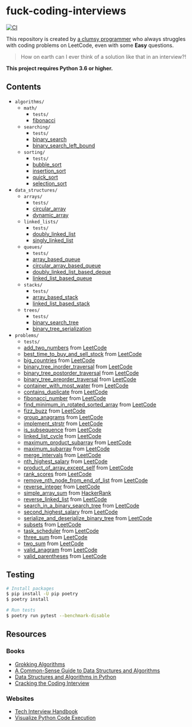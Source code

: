 # fuck-coding-interviews

[![CI](https://github.com/vinta/fuck-coding-interviews/workflows/CI/badge.svg)](https://github.com/vinta/fuck-coding-interviews/actions)

This repository is created by [a clumsy programmer](https://leetcode.com/vinta/) who always struggles with coding problems on LeetCode, even with some **Easy** questions.

> How on earth can I ever think of a solution like that in an interview?!

**This project requires Python 3.6 or higher.**

## Contents

- `algorithms/`
    - `math/`
        - `tests/`
        - [fibonacci](https://github.com/vinta/fuck-coding-interviews/blob/master/algorithms/math/fibonacci.py)
    - `searching/`
        - `tests/`
        - [binary_search](https://github.com/vinta/fuck-coding-interviews/blob/master/algorithms/searching/binary_search.py)
        - [binary_search_left_bound](https://github.com/vinta/fuck-coding-interviews/blob/master/algorithms/searching/binary_search_left_bound.py)
    - `sorting/`
        - `tests/`
        - [bubble_sort](https://github.com/vinta/fuck-coding-interviews/blob/master/algorithms/sorting/bubble_sort.py)
        - [insertion_sort](https://github.com/vinta/fuck-coding-interviews/blob/master/algorithms/sorting/insertion_sort.py)
        - [quick_sort](https://github.com/vinta/fuck-coding-interviews/blob/master/algorithms/sorting/quick_sort.py)
        - [selection_sort](https://github.com/vinta/fuck-coding-interviews/blob/master/algorithms/sorting/selection_sort.py)
- `data_structures/`
    - `arrays/`
        - `tests/`
        - [circular_array](https://github.com/vinta/fuck-coding-interviews/blob/master/data_structures/arrays/circular_array.py)
        - [dynamic_array](https://github.com/vinta/fuck-coding-interviews/blob/master/data_structures/arrays/dynamic_array.py)
    - `linked_lists/`
        - `tests/`
        - [doubly_linked_list](https://github.com/vinta/fuck-coding-interviews/blob/master/data_structures/linked_lists/doubly_linked_list.py)
        - [singly_linked_list](https://github.com/vinta/fuck-coding-interviews/blob/master/data_structures/linked_lists/singly_linked_list.py)
    - `queues/`
        - `tests/`
        - [array_based_queue](https://github.com/vinta/fuck-coding-interviews/blob/master/data_structures/queues/array_based_queue.py)
        - [circular_array_based_queue](https://github.com/vinta/fuck-coding-interviews/blob/master/data_structures/queues/circular_array_based_queue.py)
        - [doubly_linked_list_based_deque](https://github.com/vinta/fuck-coding-interviews/blob/master/data_structures/queues/doubly_linked_list_based_deque.py)
        - [linked_list_based_queue](https://github.com/vinta/fuck-coding-interviews/blob/master/data_structures/queues/linked_list_based_queue.py)
    - `stacks/`
        - `tests/`
        - [array_based_stack](https://github.com/vinta/fuck-coding-interviews/blob/master/data_structures/stacks/array_based_stack.py)
        - [linked_list_based_stack](https://github.com/vinta/fuck-coding-interviews/blob/master/data_structures/stacks/linked_list_based_stack.py)
    - `trees/`
        - `tests/`
        - [binary_search_tree](https://github.com/vinta/fuck-coding-interviews/blob/master/data_structures/trees/binary_search_tree.py)
        - [binary_tree_serialization](https://github.com/vinta/fuck-coding-interviews/blob/master/data_structures/trees/binary_tree_serialization.py)
- `problems/`
    - `tests/`
    - [add_two_numbers](https://github.com/vinta/fuck-coding-interviews/blob/master/problems/add_two_numbers.py) from [LeetCode](https://leetcode.com/problems/add-two-numbers/)
    - [best_time_to_buy_and_sell_stock](https://github.com/vinta/fuck-coding-interviews/blob/master/problems/best_time_to_buy_and_sell_stock.py) from [LeetCode](https://leetcode.com/problems/best-time-to-buy-and-sell-stock/)
    - [big_countries](https://github.com/vinta/fuck-coding-interviews/blob/master/problems/big_countries.sql) from [LeetCode](https://leetcode.com/problems/big-countries/)
    - [binary_tree_inorder_traversal](https://github.com/vinta/fuck-coding-interviews/blob/master/problems/binary_tree_inorder_traversal.py) from [LeetCode](https://leetcode.com/problems/binary-tree-inorder-traversal/)
    - [binary_tree_postorder_traversal](https://github.com/vinta/fuck-coding-interviews/blob/master/problems/binary_tree_postorder_traversal.py) from [LeetCode](https://leetcode.com/problems/binary-tree-postorder-traversal/)
    - [binary_tree_preorder_traversal](https://github.com/vinta/fuck-coding-interviews/blob/master/problems/binary_tree_preorder_traversal.py) from [LeetCode](https://leetcode.com/problems/binary-tree-preorder-traversal/)
    - [container_with_most_water](https://github.com/vinta/fuck-coding-interviews/blob/master/problems/container_with_most_water.py) from [LeetCode](https://leetcode.com/problems/container-with-most-water/)
    - [contains_duplicate](https://github.com/vinta/fuck-coding-interviews/blob/master/problems/contains_duplicate.py) from [LeetCode](https://leetcode.com/problems/contains-duplicate/)
    - [fibonacci_number](https://github.com/vinta/fuck-coding-interviews/blob/master/problems/fibonacci_number.py) from [LeetCode](https://leetcode.com/problems/fibonacci-number/)
    - [find_minimum_in_rotated_sorted_array](https://github.com/vinta/fuck-coding-interviews/blob/master/problems/find_minimum_in_rotated_sorted_array.py) from [LeetCode](https://leetcode.com/problems/find-minimum-in-rotated-sorted-array/)
    - [fizz_buzz](https://github.com/vinta/fuck-coding-interviews/blob/master/problems/fizz_buzz.py) from [LeetCode](https://leetcode.com/problems/fizz-buzz/)
    - [group_anagrams](https://github.com/vinta/fuck-coding-interviews/blob/master/problems/group_anagrams.py) from [LeetCode](https://leetcode.com/problems/group-anagrams/)
    - [implement_strstr](https://github.com/vinta/fuck-coding-interviews/blob/master/problems/implement_strstr.py) from [LeetCode](https://leetcode.com/problems/implement-strstr/)
    - [is_subsequence](https://github.com/vinta/fuck-coding-interviews/blob/master/problems/is_subsequence.py) from [LeetCode](https://leetcode.com/problems/is-subsequence/)
    - [linked_list_cycle](https://github.com/vinta/fuck-coding-interviews/blob/master/problems/linked_list_cycle.py) from [LeetCode](https://leetcode.com/problems/linked-list-cycle/)
    - [maximum_product_subarray](https://github.com/vinta/fuck-coding-interviews/blob/master/problems/maximum_product_subarray.py) from [LeetCode](https://leetcode.com/problems/maximum-product-subarray/)
    - [maximum_subarray](https://github.com/vinta/fuck-coding-interviews/blob/master/problems/maximum_subarray.py) from [LeetCode](https://leetcode.com/problems/maximum-subarray/)
    - [merge_intervals](https://github.com/vinta/fuck-coding-interviews/blob/master/problems/merge_intervals.py) from [LeetCode](https://leetcode.com/problems/merge-intervals/)
    - [nth_highest_salary](https://github.com/vinta/fuck-coding-interviews/blob/master/problems/nth_highest_salary.sql) from [LeetCode](https://leetcode.com/problems/nth-highest-salary/)
    - [product_of_array_except_self](https://github.com/vinta/fuck-coding-interviews/blob/master/problems/product_of_array_except_self.py) from [LeetCode](https://leetcode.com/problems/product-of-array-except-self/)
    - [rank_scores](https://github.com/vinta/fuck-coding-interviews/blob/master/problems/rank_scores.sql) from [LeetCode](https://leetcode.com/problems/rank-scores/)
    - [remove_nth_node_from_end_of_list](https://github.com/vinta/fuck-coding-interviews/blob/master/problems/remove_nth_node_from_end_of_list.py) from [LeetCode](https://leetcode.com/problems/remove-nth-node-from-end-of-list/)
    - [reverse_integer](https://github.com/vinta/fuck-coding-interviews/blob/master/problems/reverse_integer.py) from [LeetCode](https://leetcode.com/problems/reverse-integer/)
    - [simple_array_sum](https://github.com/vinta/fuck-coding-interviews/blob/master/problems/simple_array_sum.py) from [HackerRank](https://www.hackerrank.com/challenges/simple-array-sum/problem)
    - [reverse_linked_list](https://github.com/vinta/fuck-coding-interviews/blob/master/problems/reverse_linked_list.py) from [LeetCode](https://leetcode.com/problems/reverse-linked-list/)
    - [search_in_a_binary_search_tree](https://github.com/vinta/fuck-coding-interviews/blob/master/problems/search_in_a_binary_search_tree.py) from [LeetCode](https://leetcode.com/problems/search-in-a-binary-search-tree/)
    - [second_highest_salary](https://github.com/vinta/fuck-coding-interviews/blob/master/problems/second_highest_salary.sql) from [LeetCode](https://leetcode.com/problems/second-highest-salary/)
    - [serialize_and_deserialize_binary_tree](https://github.com/vinta/fuck-coding-interviews/blob/master/problems/serialize_and_deserialize_binary_tree.py) from [LeetCode](https://leetcode.com/problems/serialize-and-deserialize-binary-tree/)
    - [subsets](https://github.com/vinta/fuck-coding-interviews/blob/master/problems/subsets.py) from [LeetCode](https://leetcode.com/problems/subsets/)
    - [task_scheduler](https://github.com/vinta/fuck-coding-interviews/blob/master/problems/task_scheduler.py) from [LeetCode](https://leetcode.com/problems/task-scheduler/)
    - [three_sum](https://github.com/vinta/fuck-coding-interviews/blob/master/problems/three_sum.py) from [LeetCode](https://leetcode.com/problems/3sum/)
    - [two_sum](https://github.com/vinta/fuck-coding-interviews/blob/master/problems/two_sum.py) from [LeetCode](https://leetcode.com/problems/two-sum/)
    - [valid_anagram](https://github.com/vinta/fuck-coding-interviews/blob/master/problems/valid_anagram.py) from [LeetCode](https://leetcode.com/problems/valid-anagram/)
    - [valid_parentheses](https://github.com/vinta/fuck-coding-interviews/blob/master/problems/valid_parentheses.py) from [LeetCode](https://leetcode.com/problems/valid-parentheses/)

## Testing

```bash
# Install packages
$ pip install -U pip poetry
$ poetry install

# Run tests
$ poetry run pytest --benchmark-disable
```

## Resources

### Books

- [Grokking Algorithms](https://learning.oreilly.com/library/view/grokking-algorithms-an/9781617292231/)
- [A Common-Sense Guide to Data Structures and Algorithms](https://learning.oreilly.com/library/view/a-common-sense-guide/9781680502794/)
- [Data Structures and Algorithms in Python](https://learning.oreilly.com/library/view/data-structures-and/9781118290279/)
- [Cracking the Coding Interview](http://www.crackingthecodinginterview.com/)

### Websites

- [Tech Interview Handbook](https://yangshun.github.io/tech-interview-handbook/)
- [Visualize Python Code Execution](http://www.pythontutor.com/live.html#mode=edit)
